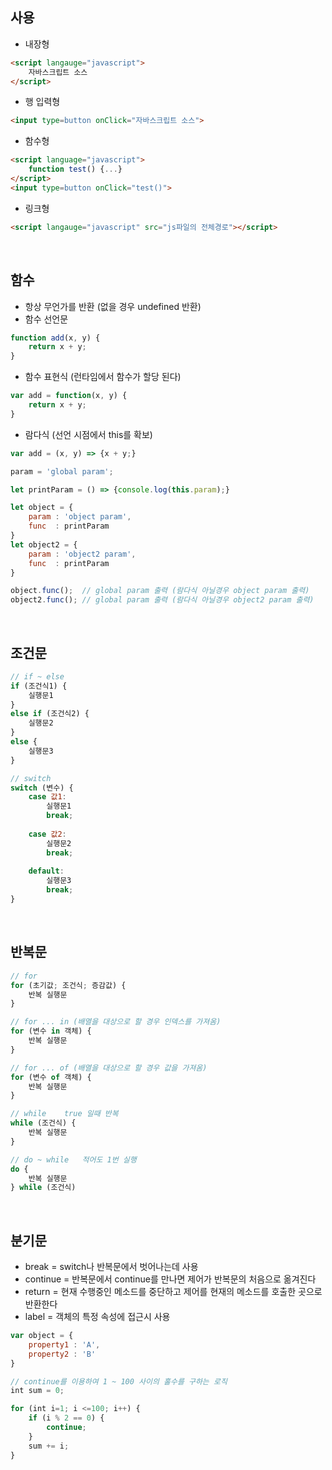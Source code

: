 <!-- --- --><!-- title: 기본 문법 --><!-- updated: 2023-01-06 07:41:56Z --><!-- created: 2022-12-28 08:02:30Z --><!-- latitude: 37.44491680 --><!-- longitude: 127.13886840 --><!-- altitude: 0.0000 --><!-- --- -->## 사용- 내장형```html<script langauge="javascript">	자바스크립트 소스</script>```- 행 입력형```html<input type=button onClick="자바스크립트 소스">```- 함수형```html<script language="javascript">	function test() {...}</script><input type=button onClick="test()">```- 링크형```html<script langauge="javascript" src="js파일의 전체경로"></script>```<br>## 함수- 항상 무언가를 반환 (없을 경우 undefined 반환)- 함수 선언문```javascriptfunction add(x, y) {	return x + y;}```- 함수 표현식 (런타임에서 함수가 할당 된다)```javascriptvar add = function(x, y) {	return x + y;}```- 람다식 (선언 시점에서 this를 확보)```javascriptvar add = (x, y) => {x + y;}``````javascriptparam = 'global param';let printParam = () => {console.log(this.param);}let object = {	param : 'object param',	func  : printParam}let object2 = {	param : 'object2 param',	func  : printParam}object.func();	// global param 출력 (람다식 아닐경우 object param 출력)object2.func();	// global param 출력 (람다식 아닐경우 object2 param 출력)```<br>## 조건문```javascript// if ~ elseif (조건식1) {	실행문1} else if (조건식2) {	실행문2}else {	실행문3}``````javascript// switchswitch (변수) {	case 값1:		실행문1		break;			case 값2:		실행문2		break;			default:		실행문3		break;}```<br>## 반복문```javascript// forfor (초기값; 조건식; 증감값) {	반복 실행문}``````javascript// for ... in (배열을 대상으로 할 경우 인덱스를 가져옴)for (변수 in 객체) {	반복 실행문}``````javascript// for ... of (배열을 대상으로 할 경우 값을 가져옴)for (변수 of 객체) {	반복 실행문}``````javascript// while    true 일때 반복while (조건식) {	반복 실행문}``````javascript// do ~ while   적어도 1번 실행do {	반복 실행문} while (조건식)```<br>## 분기문- break = switch나 반복문에서 벗어나는데 사용- continue = 반복문에서 continue를 만나면 제어가 반복문의 처음으로 옮겨진다- return = 현재 수행중인 메소드를 중단하고 제어를 현재의 메소드를 호출한 곳으로 반환한다- label = 객체의 특정 속성에 접근시 사용```javascriptvar object = {	property1 : 'A',	property2 : 'B'}``````javascript// continue를 이용하여 1 ~ 100 사이의 홀수를 구하는 로직int sum = 0;for (int i=1; i <=100; i++) {	if (i % 2 == 0) {		continue;	}	sum += i;}```